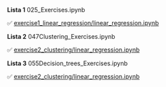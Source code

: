 **Lista 1** 025_Exercises.ipynb

:white_check_mark: [exercise1_linear_regression/linear_regression.ipynb](https://github.com/mawojcik/machine-learning/blob/main/exercise1_linear_regression/linear_regression.ipynb)

**Lista 2** 047Clustering_Exercises.ipynb

:white_check_mark: [exercise2_clustering/linear_regression.ipynb](https://github.com/mawojcik/machine-learning/blob/main/exercise2_clustering/047Clustering_Exercises.ipynb)

**Lista 3** 055Decision_trees_Exercises.ipynb

:white_check_mark: [exercise2_clustering/linear_regression.ipynb](https://github.com/mawojcik/machine-learning/tree/main/exercise3_decision_trees)